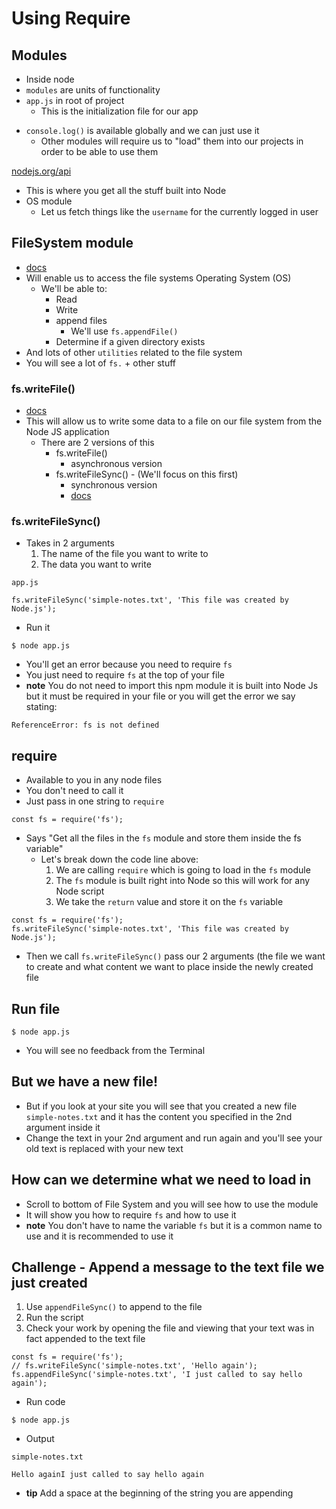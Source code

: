 # Using Require
## Modules
* Inside node
* `modules` are units of functionality
* `app.js` in root of project
    - This is the initialization file for our app
+ `console.log()` is available globally and we can just use it
  * Other modules will require us to "load" them into our projects in order to be able to use them

[nodejs.org/api](https://nodejs.org/api/)

* This is where you get all the stuff built into Node
* OS module
    - Let us fetch things like the `username` for the currently logged in user

## FileSystem module
* [docs](https://nodejs.org/api/fs.html)
* Will enable us to access the file systems Operating System (OS)
  - We'll be able to:
    + Read
    + Write
    + append files
      + We'll use `fs.appendFile()`
    - Determine if a given directory exists
* And lots of other `utilities` related to the file system
* You will see a lot of `fs.` + other stuff

### fs.writeFile()
* [docs](https://nodejs.org/api/fs.html#fs_fs_writefile_file_data_options_callback)
* This will allow us to write some data to a file on our file system from the Node JS application
  - There are 2 versions of this
    + fs.writeFile()
      * asynchronous version
    + fs.writeFileSync() - (We'll focus on this first)
      * synchronous version
      * [docs](https://nodejs.org/api/fs.html#fs_fs_writefilesync_file_data_options)

### fs.writeFileSync()
* Takes in 2 arguments
  1. The name of the file you want to write to
  2. The data you want to write

`app.js`

```
fs.writeFileSync('simple-notes.txt', 'This file was created by Node.js');
```

* Run it

`$ node app.js`

* You'll get an error because you need to require `fs`
* You just need to require `fs` at the top of your file
* **note** You do not need to import this npm module it is built into Node Js but it must be required in your file or you will get the error we say stating:

```
ReferenceError: fs is not defined
```

## require
* Available to you in any node files
* You don't need to call it
* Just pass in one string to `require`

`const fs = require('fs');`

* Says "Get all the files in the `fs` module and store them inside the fs variable"
  - Let's break down the code line above:
    1. We are calling `require` which is going to load in the `fs` module
    2. The `fs` module is built right into Node so this will work for any Node script
    3. We take the `return` value and store it on the `fs` variable

```
const fs = require('fs');
fs.writeFileSync('simple-notes.txt', 'This file was created by Node.js');
```

* Then we call `fs.writeFileSync()` pass our 2 arguments (the file we want to create and what content we want to place inside the newly created file

## Run file
`$ node app.js`

* You will see no feedback from the Terminal

## But we have a new file!
* But if you look at your site you will see that you created a new file `simple-notes.txt` and it has the content you specified in the 2nd argument inside it
* Change the text in your 2nd argument and run again and you'll see your old text is replaced with your new text

## How can we determine what we need to load in
* Scroll to bottom of File System and you will see how to use the module
* It will show you how to require `fs` and how to use it
* **note** You don't have to name the variable `fs` but it is a common name to use and it is recommended to use it

## Challenge - Append a message to the text file we just created
1. Use `appendFileSync()` to append to the file
2. Run the script
3. Check your work by opening the file and viewing that your text was in fact appended to the text file

```
const fs = require('fs');
// fs.writeFileSync('simple-notes.txt', 'Hello again');
fs.appendFileSync('simple-notes.txt', 'I just called to say hello again');
```

* Run code

`$ node app.js`

* Output

`simple-notes.txt`

```
Hello againI just called to say hello again
```

* **tip** Add a space at the beginning of the string you are appending
